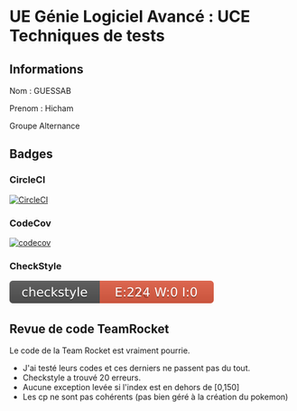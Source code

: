 # UE Génie Logiciel Avancé : UCE Techniques de tests

## Informations

Nom : GUESSAB

Prenom : Hicham

Groupe Alternance

## Badges

### CircleCI
[![CircleCI](https://dl.circleci.com/status-badge/img/gh/HichamGuessab/ceri-m1-techniques-de-test/tree/master.svg?style=svg)](https://dl.circleci.com/status-badge/redirect/gh/HichamGuessab/ceri-m1-techniques-de-test/tree/master)

### CodeCov
[![codecov](https://codecov.io/gh/HichamGuessab/ceri-m1-techniques-de-test/graph/badge.svg?token=IXQK3GFU56)](https://codecov.io/gh/HichamGuessab/ceri-m1-techniques-de-test)

### CheckStyle
![CheckStyle](target/site/badges/checkstyle-result.svg)


## Revue de code TeamRocket

Le code de la Team Rocket est vraiment pourrie.

- J'ai testé leurs codes et ces derniers ne passent pas du tout.
- Checkstyle a trouvé 20 erreurs.
- Aucune exception levée si l'index est en dehors de [0,150]
- Les cp ne sont pas cohérents (pas bien géré à la création du pokemon)